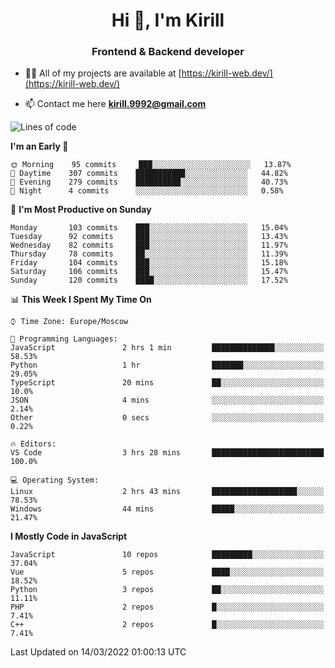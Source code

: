 <h1 align="center">Hi 👋, I'm Kirill</h1>
<h3 align="center">Frontend & Backend developer</h3>

- 👨‍💻 All of my projects are available at [https://kirill-web.dev/](https://kirill-web.dev/)

- 📫 Contact me here **kirill.9992@gmail.com**











<!--START_SECTION:waka-->
![Lines of code](https://img.shields.io/badge/From%20Hello%20World%20I%27ve%20Written-473%20Thousand%20lines%20of%20code-blue)

**I'm an Early 🐤** 

```text
🌞 Morning    95 commits     ███░░░░░░░░░░░░░░░░░░░░░░   13.87% 
🌆 Daytime    307 commits    ███████████░░░░░░░░░░░░░░   44.82% 
🌃 Evening    279 commits    ██████████░░░░░░░░░░░░░░░   40.73% 
🌙 Night      4 commits      ░░░░░░░░░░░░░░░░░░░░░░░░░   0.58%

```
📅 **I'm Most Productive on Sunday** 

```text
Monday       103 commits    ███░░░░░░░░░░░░░░░░░░░░░░   15.04% 
Tuesday      92 commits     ███░░░░░░░░░░░░░░░░░░░░░░   13.43% 
Wednesday    82 commits     ███░░░░░░░░░░░░░░░░░░░░░░   11.97% 
Thursday     78 commits     ██░░░░░░░░░░░░░░░░░░░░░░░   11.39% 
Friday       104 commits    ███░░░░░░░░░░░░░░░░░░░░░░   15.18% 
Saturday     106 commits    ███░░░░░░░░░░░░░░░░░░░░░░   15.47% 
Sunday       120 commits    ████░░░░░░░░░░░░░░░░░░░░░   17.52%

```


📊 **This Week I Spent My Time On** 

```text
⌚︎ Time Zone: Europe/Moscow

💬 Programming Languages: 
JavaScript               2 hrs 1 min         ██████████████░░░░░░░░░░░   58.53% 
Python                   1 hr                ███████░░░░░░░░░░░░░░░░░░   29.05% 
TypeScript               20 mins             ██░░░░░░░░░░░░░░░░░░░░░░░   10.0% 
JSON                     4 mins              ░░░░░░░░░░░░░░░░░░░░░░░░░   2.14% 
Other                    0 secs              ░░░░░░░░░░░░░░░░░░░░░░░░░   0.22%

🔥 Editors: 
VS Code                  3 hrs 28 mins       █████████████████████████   100.0%

💻 Operating System: 
Linux                    2 hrs 43 mins       ███████████████████░░░░░░   78.53% 
Windows                  44 mins             █████░░░░░░░░░░░░░░░░░░░░   21.47%

```

**I Mostly Code in JavaScript** 

```text
JavaScript               10 repos            █████████░░░░░░░░░░░░░░░░   37.04% 
Vue                      5 repos             ████░░░░░░░░░░░░░░░░░░░░░   18.52% 
Python                   3 repos             ██░░░░░░░░░░░░░░░░░░░░░░░   11.11% 
PHP                      2 repos             █░░░░░░░░░░░░░░░░░░░░░░░░   7.41% 
C++                      2 repos             █░░░░░░░░░░░░░░░░░░░░░░░░   7.41%

```



 Last Updated on 14/03/2022 01:00:13 UTC
<!--END_SECTION:waka-->
